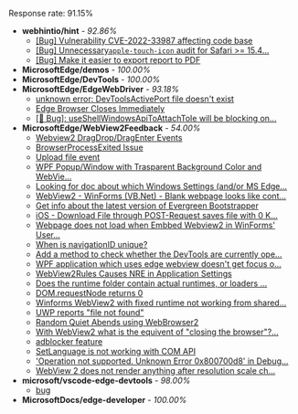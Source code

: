 Response rate: 91.15%

* **webhintio/hint** - _92.86%_
  * [[Bug] Vulnerability CVE-2022-33987 affecting code base](https://github.com/webhintio/hint/issues/5260)
  * [[Bug] Unnecessary`apple-touch-icon` audit for Safari >= 15.4...](https://github.com/webhintio/hint/issues/5256)
  * [[Bug] Make it easier to export report to PDF](https://github.com/webhintio/hint/issues/5217)
* **MicrosoftEdge/demos** - _100.00%_
* **MicrosoftEdge/DevTools** - _100.00%_
* **MicrosoftEdge/EdgeWebDriver** - _93.18%_
  * [unknown error: DevToolsActivePort file doesn't exist](https://github.com/MicrosoftEdge/EdgeWebDriver/issues/44)
  * [Edge Browser Closes Immediately](https://github.com/MicrosoftEdge/EdgeWebDriver/issues/42)
  * [[🐛 Bug]: useShellWindowsApiToAttachToIe will be blocking on...](https://github.com/MicrosoftEdge/EdgeWebDriver/issues/34)
* **MicrosoftEdge/WebView2Feedback** - _54.00%_
  * [Webview2 DragDrop/DragEnter Events](https://github.com/MicrosoftEdge/WebView2Feedback/issues/2658)
  * [BrowserProcessExited Issue](https://github.com/MicrosoftEdge/WebView2Feedback/issues/2656)
  * [Upload file event](https://github.com/MicrosoftEdge/WebView2Feedback/issues/2650)
  * [WPF Popup/Window with Trasparent Background Color and WebVie...](https://github.com/MicrosoftEdge/WebView2Feedback/issues/2648)
  * [Looking for doc about which Windows Settings (and/or MS Edge...](https://github.com/MicrosoftEdge/WebView2Feedback/issues/2646)
  * [WebView2 - WinForms (VB.Net) - Blank webpage looks like cont...](https://github.com/MicrosoftEdge/WebView2Feedback/issues/2635)
  * [Get info about the latest version of Evergreen Bootstrapper](https://github.com/MicrosoftEdge/WebView2Feedback/issues/2625)
  * [iOS - Download File through POST-Request saves file with 0 K...](https://github.com/MicrosoftEdge/WebView2Feedback/issues/2624)
  * [Webpage does not load when Embbed Webview2 in WinForms' User...](https://github.com/MicrosoftEdge/WebView2Feedback/issues/2616)
  * [When is navigationID unique?](https://github.com/MicrosoftEdge/WebView2Feedback/issues/2613)
  * [Add a method to check whether the DevTools are currently ope...](https://github.com/MicrosoftEdge/WebView2Feedback/issues/2657)
  * [ WPF application which uses edge webview doesn't get focus o...](https://github.com/MicrosoftEdge/WebView2Feedback/issues/2653)
  * [WebView2Rules Causes NRE in Application Settings](https://github.com/MicrosoftEdge/WebView2Feedback/issues/2647)
  * [Does the runtime folder contain actual runtimes, or loaders ...](https://github.com/MicrosoftEdge/WebView2Feedback/issues/2645)
  * [DOM.requestNode returns 0](https://github.com/MicrosoftEdge/WebView2Feedback/issues/2643)
  * [Winforms WebView2 with fixed runtime not working from shared...](https://github.com/MicrosoftEdge/WebView2Feedback/issues/2641)
  * [UWP reports "file not found"](https://github.com/MicrosoftEdge/WebView2Feedback/issues/2640)
  * [Random Quiet Abends using WebBrowser2](https://github.com/MicrosoftEdge/WebView2Feedback/issues/2627)
  * [With WebView2 what is the equivent of "closing the browser"?...](https://github.com/MicrosoftEdge/WebView2Feedback/issues/2623)
  * [adblocker feature](https://github.com/MicrosoftEdge/WebView2Feedback/issues/2619)
  * [SetLanguage is not working with COM API](https://github.com/MicrosoftEdge/WebView2Feedback/issues/2617)
  * ['Operation not supported. Unknown Error 0x800700d8' in Debug...](https://github.com/MicrosoftEdge/WebView2Feedback/issues/2614)
  * [WebView 2 does not render anything after resolution scale ch...](https://github.com/MicrosoftEdge/WebView2Feedback/issues/2611)
* **microsoft/vscode-edge-devtools** - _98.00%_
  * [bug](https://github.com/microsoft/vscode-edge-devtools/issues/1144)
* **MicrosoftDocs/edge-developer** - _100.00%_